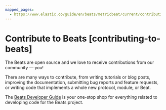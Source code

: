 ```yaml
---
mapped_pages:
  - https://www.elastic.co/guide/en/beats/metricbeat/current/contributing-to-beats.html
---
```


# Contribute to Beats [contributing-to-beats]

The Beats are open source and we love to receive contributions from our community — you!

There are many ways to contribute, from writing tutorials or blog posts, improving the documentation, submitting bug reports and feature requests, or writing code that implements a whole new protocol, module, or Beat.

The [Beats Developer Guide](http://www.elastic.co/guide/en/beats/devguide/master/index.md) is your one-stop shop for everything related to developing code for the Beats project.


